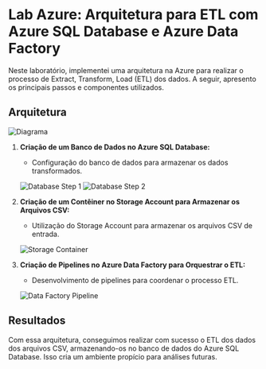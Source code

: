# Lab Azure: Arquitetura para ETL com Azure SQL Database e Azure Data Factory

Neste laboratório, implementei uma arquitetura na Azure para realizar o processo de Extract, Transform, Load (ETL) dos dados. A seguir, apresento os principais passos e componentes utilizados.

## Arquitetura

![Diagrama](https://drive.google.com/uc?id=1LmWiQz2sefBPg0wU0GciUw1AOnNJEgVt)

1. **Criação de um Banco de Dados no Azure SQL Database:**

   - Configuração do banco de dados para armazenar os dados transformados.

   ![Database Step 1](https://drive.google.com/uc?id=1m0XI8ffRTdgwRTndThjq9CHd_QrhGhnm)
   ![Database Step 2](https://drive.google.com/uc?id=1XIF2Af5WSjfgJsM3i3oTti4TLeDd4Qg2)

2. **Criação de um Contêiner no Storage Account para Armazenar os Arquivos CSV:**

   - Utilização do Storage Account para armazenar os arquivos CSV de entrada.

   ![Storage Container](https://drive.google.com/uc?id=1765VdbrK65pcq25A1sUqu6S3DMpFSGGV)

3. **Criação de Pipelines no Azure Data Factory para Orquestrar o ETL:**

   - Desenvolvimento de pipelines para coordenar o processo ETL.

   ![Data Factory Pipeline](https://drive.google.com/uc?id=1papR6Ogyq_n9yOncMF88r3XVyUJyOCRm)

## Resultados

Com essa arquitetura, conseguimos realizar com sucesso o ETL dos dados dos arquivos CSV, armazenando-os no banco de dados do Azure SQL Database. Isso cria um ambiente propício para análises futuras.
